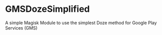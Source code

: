# GMSDozeSimplified
A simple Magisk Module to use the simplest Doze method for Google Play Services (GMS)
